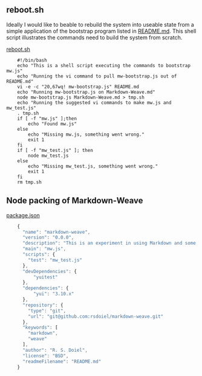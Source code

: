 
## reboot.sh

Ideally I would like to beable to rebuild the system into useable state
from a simple application of the bootstrap program listed in [README.md](README.md).
This shell script illustrates the commands need to build the system from scratch.

[reboot.sh](reboot.sh)
```Shell
    #!/bin/bash
    echo "This is a shell script executing the commands to bootstrap mw.js"
    echo "Running the vi command to pull mw-bootstrap.js out of README.md"
    vi -e -c "20,67wq! mw-bootstrap.js" README.md
    echo "Running mw-bootstrap.js on Markdown-Weave.md"
    node mw-bootstrap.js Markdown-Weave.md > tmp.sh
    echo "Running the suggested vi commands to make mw.js and mw_test.js"
    . tmp.sh
    if [ -f "mw.js" ];then
        echo "Found mw.js"
    else
        echo "Missing mw.js, something went wrong."
        exit 1
    fi
    if [ -f "mw_test.js" ]; then
        node mw_test.js
    else
        echo "Missing mw_test.js, something went wrong."
        exit 1
    fi
    rm tmp.sh
```

## Node packing of Markdown-Weave


[package.json](package.json)
```JavaScript
    {
      "name": "markdown-weave",
      "version": "0.0.0",
      "description": "This is an experiment in using Markdown and some concepts from Donald Knuth's literate programming.",
      "main": "mw.js",
      "scripts": {
        "test": "mw_test.js"
      },
      "devDependencies": {
          "yuitest"
      },
      "dependencies": {
          "yui": "3.10.x"
      },
      "repository": {
        "type": "git",
        "url": "git@github.com:rsdoiel/markdown-weave.git"
      },
      "keywords": [
        "markdown",
        "weave"
      ],
      "author": "R. S. Doiel",
      "license": "BSD",
      "readmeFilename": "README.md"
    }
```


